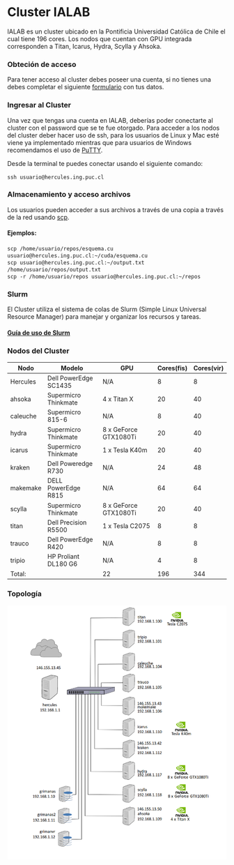 # Cluster IALAB


IALAB es un cluster ubicado en la Pontificia Universidad Católica de Chile el cual tiene 196 cores. Los nodos que cuentan con GPU integrada corresponden a Titan, Icarus, Hydra, Scylla y Ahsoka. 


### Obteción de acceso

Para tener acceso al cluster debes poseer una cuenta, si no tienes una debes completar el siguiente [formulario](https://docs.google.com/forms/d/e/1FAIpQLSfbmOJrBAHTIk2atyXRN_vPMGN94Bx7OMLBPAd23ew6xGzh0w/viewform) con tus datos.

### Ingresar al Cluster

Una vez que tengas una cuenta en IALAB, deberías poder conectarte al cluster con el password que se te fue otorgado. Para acceder a los nodos del cluster deber hacer uso de ssh, para los usuarios de Linux y Mac esté viene ya implementado mientras que para usuarios de Windows recomendamos el uso de [PuTTY](https://www.chiark.greenend.org.uk/~sgtatham/putty/latest.html).

Desde la terminal te puedes conectar usando el siguiente comando:


```
ssh usuario@hercules.ing.puc.cl
```


### Almacenamiento y acceso archivos

Los usuarios pueden acceder a sus archivos a través de una copia a través de la red usando [scp](https://linux.die.net/man/1/scp).


#### Ejemplos:
```
scp /home/usuario/repos/esquema.cu usuario@hercules.ing.puc.cl:~/cuda/esquema.cu
scp usuario@hercules.ing.puc.cl:~/output.txt /home/usuario/repos/output.txt
scp -r /home/usuario/repos usuario@hercules.ing.puc.cl:~/repos
```

### Slurm

El Cluster utiliza el sistema de colas de Slurm (Simple Linux Universal Resource Manager) para manejar y organizar los recursos y tareas.
#### [Guía de uso de Slurm](/doc/Guia.md)

### Nodos del Cluster

| Nodo     | Modelo                | GPU                   | Cores(fis) | Cores(vir) |
| -------- | --------------------- | --------------------- | ---------- | ---------- |
| Hercules | Dell PowerEdge SC1435 | N/A                   | 8          | 8          |
| ahsoka   | Supermicro Thinkmate  | 4 x Titan X           | 20         | 40         |
| caleuche | Supermicro 815-6      | N/A                   | 8          | 40         |
| hydra    | Supermicro Thinkmate  | 8 x GeForce GTX1080Ti | 20         | 40         |
| icarus   | Supermicro Thinkmate  | 1 x Tesla K40m        | 20         | 40         | 
| kraken   | Dell Poweredge R730   | N/A                   | 24         | 48         |
| makemake | DELL PowerEdge R815   | N/A                   | 64         | 64         |
| scylla   | Supermicro Thinkmate  | 8 x GeForce GTX1080Ti | 20         | 40         |
| titan    | Dell Precision R5500  | 1 x Tesla C2075       | 8          | 8          |
| trauco   | Dell PowerEdge R420   | N/A                   | 8          | 8          |
| tripio   | HP Proliant DL180 G6  | N/A                   | 4          | 8          |
| Total:   |                       | 22                    | 196        | 344        |

### Topología
![Topología](/doc/ialabtopology.png)



